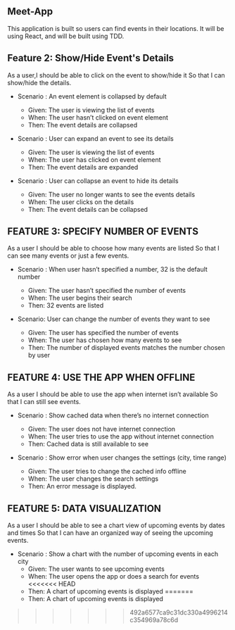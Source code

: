 ## Meet-App

This application is built so users can find events in their locations. It will be using React, and will be built using TDD.

## Feature 2: Show/Hide Event's Details

As a user,I should be able to click on the event to show/hide it So that I can show/hide the details.

- Scenario : An event element is collapsed by default

  - Given: The user is viewing the list of events
  - When: The user hasn’t clicked on event element
  - Then: The event details are collapsed

- Scenario : User can expand an event to see its details

  - Given: The user is viewing the list of events
  - When: The user has clicked on event element
  - Then: The event details are expanded

- Scenario : User can collapse an event to hide its details
  - Given: The user no longer wants to see the events details
  - When: The user clicks on the details
  - Then: The event details can be collapsed

## FEATURE 3: SPECIFY NUMBER OF EVENTS

As a user I should be able to choose how many events are listed So that I can see many events or just a few events.

- Scenario : When user hasn’t specified a number, 32 is the default number

  - Given: The user hasn’t specified the number of events
  - When: The user begins their search
  - Then: 32 events are listed

- Scenario: User can change the number of events they want to see
  - Given: The user has specified the number of events
  - When: The user has chosen how many events to see
  - Then: The number of displayed events matches the number chosen by user

## FEATURE 4: USE THE APP WHEN OFFLINE

As a user I should be able to use the app when internet isn’t available So that I can still see events.

- Scenario : Show cached data when there’s no internet connection

  - Given: The user does not have internet connection
  - When: The user tries to use the app without internet connection
  - Then: Cached data is still available to see

- Scenario : Show error when user changes the settings (city, time range)
  - Given: The user tries to change the cached info offline
  - When: The user changes the search settings
  - Then: An error message is displayed.

## FEATURE 5: DATA VISUALIZATION

As a user I should be able to see a chart view of upcoming events by dates and times So that I can have an organized way of seeing the upcoming events.

- Scenario : Show a chart with the number of upcoming events in each city
  - Given: The user wants to see upcoming events
  - When: The user opens the app or does a search for events
<<<<<<< HEAD
  - Then: A chart of upcoming events is displayed
=======
  - Then: A chart of upcoming events is displayed
>>>>>>> 492a6577ca9c31dc330a4996214c354969a78c6d
